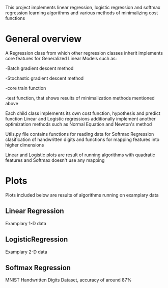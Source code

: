 This project implements linear regression, logistic regression and softmax regression learning algorithms and various methods of minimalizing cost functions
# General overview
A Regression class from which other regression classes inherit implements core features for Generalized Linear Models such as:

-Batch gradient descent method

-Stochastic gradient descent method

-core train function

-test function, that shows results of minimalization methods mentioned above


Each child class implements its own cost function, hypothesis and predict function 
Linear and Logistic regressions additionally implement another optimization methods such as Normal Equation and Newton's method

Utils.py file contains functions for reading data for Softmax Regression clasification of handwritten digits and functions for mapping features into higher dimensions

Linear and Logistic plots are result of running algorithms with quadratic features and Softmax doesn't use any mapping

# Plots
Plots included below are results of algorithms running on examplary data 

## Linear Regression
Examplary 1-D data
## LogisticRegression
Examplary 2-D data
## Softmax Regression
MNIST Handwritten Digits Dataset, accuracy of around 87%
